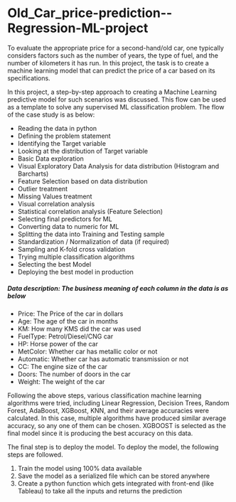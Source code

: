 # Old_Car_price-prediction--Regression-ML-project
To evaluate the appropriate price for a second-hand/old car, one typically considers factors such as the number of years, the type of fuel, and the number of kilometers it has run. In this project, the task is to create a machine learning model that can predict the price of a car based on its specifications.

In this project, a step-by-step approach to creating a Machine Learning predictive model for such scenarios was discussed. This flow can be used as a template to solve any supervised ML classification problem.
The flow of the case study is as below:
- Reading the data in python
- Defining the problem statement
- Identifying the Target variable
- Looking at the distribution of Target variable
- Basic Data exploration
- Visual Exploratory Data Analysis for data distribution (Histogram and Barcharts)
- Feature Selection based on data distribution
- Outlier treatment
- Missing Values treatment
- Visual correlation analysis
- Statistical correlation analysis (Feature Selection)
- Selecting final predictors for ML
- Converting data to numeric for ML
- Splitting the data into Training and Testing sample
- Standardization / Normalization of data (if required)
- Sampling and K-fold cross validation
- Trying multiple classification algorithms
- Selecting the best Model
- Deploying the best model in production

##### Data description: The business meaning of each column in the data is as below
- Price: The Price of the car in dollars
- Age: The age of the car in months
- KM: How many KMS did the car was used
- FuelType: Petrol/Diesel/CNG car
- HP: Horse power of the car
- MetColor: Whether car has metallic color or not
- Automatic: Whether car has automatic transmission or not
- CC: The engine size of the car
- Doors: The number of doors in the car
- Weight: The weight of the car

Following the above steps, various classification machine learning algorithms were tried, including Linear Regression, Decision Trees, Random Forest, AdaBoost, XGBoost, KNN, and their average accuracies were calculated. In this case, multiple algorithms have produced similar average accuracy, so any one of them can be chosen. XGBOOST is selected as the final model since it is producing the best accuracy on this data.

The final step is to deploy the model. To deploy the model, the following steps are followed.
1. Train the model using 100% data available
2. Save the model as a serialized file which can be stored anywhere
3. Create a python function which gets integrated with front-end (like Tableau) to take all the inputs and returns the prediction
